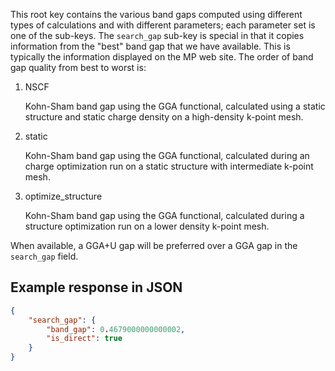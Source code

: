 This root key contains the various band gaps computed using different types of calculations and with different parameters; each parameter set is one of the sub-keys. The `search_gap` sub-key is special in that it copies information from the "best" band gap that we have available. This is typically the information displayed on the MP web site. The order of band gap quality from best to worst is:

1. NSCF

    Kohn-Sham band gap using the GGA functional, calculated using a static structure and static charge density on a high-density k-point mesh.

2. static

    Kohn-Sham band gap using the GGA functional, calculated during an charge optimization run on a static structure with intermediate k-point mesh.

3. optimize_structure

    Kohn-Sham band gap using the GGA functional, calculated during a structure optimization run on a lower density k-point mesh.

When available, a GGA+U gap will be preferred over a GGA gap in the `search_gap` field.







































## Example response in JSON

```json
{
    "search_gap": {
        "band_gap": 0.4679000000000002,
        "is_direct": true
    }
}
```


